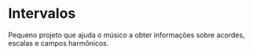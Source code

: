 # Intervalos
Pequeno projeto que ajuda o músico a obter informações sobre acordes, escalas e campos harmônicos.
